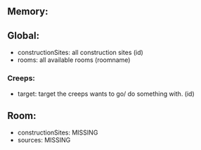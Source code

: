 ## Memory:
## Global:
- constructionSites: all construction sites (id)
- rooms: all available rooms (roomname)
### Creeps:
- target: target the creeps wants to go/ do something with. (id)

## Room:
- constructionSites: MISSING
- sources: MISSING
